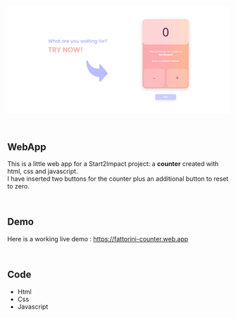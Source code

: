 ![WebApp](https://github.com/GabrieleFattorini/Counter/blob/main/assets/img/Preview.PNG)

<br>

## WebApp

This is a little web app for a Start2Impact project: a <b>counter</b> created with html, css and javascript. <br>I have inserted two buttons for the counter plus an additional button to reset to zero.

<br>

## Demo
Here is a working live demo :  https://fattorini-counter.web.app

<br>

## Code
- Html
- Css
- Javascript

<br>
